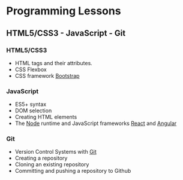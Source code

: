 # Programming Lessons

## HTML5/CSS3 - JavaScript - Git

### HTML5/CSS3
* HTML tags and their attributes.
* CSS Flexbox
* CSS framework [Bootstrap](https://getbootstrap.com/)

### JavaScript
* ES5+ syntax
* DOM selection
* Creating HTML elements
* The [Node](https://nodejs.org/) runtime and JavaScript frameworks [React](https://reactjs.org/) and [Angular](https://angularjs.org/)

### Git
* Version Control Systems with [Git](https://git-scm.com/)
* Creating a repository
* Cloning an existing repository
* Committing and pushing a repository to Github
